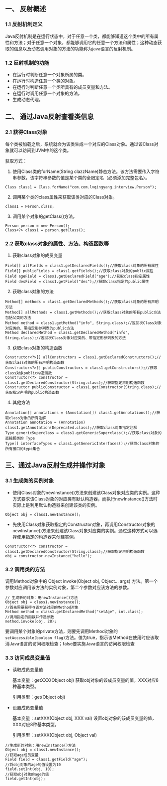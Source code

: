 ## 一、 反射概述

### 1.1 反射机制定义

Java反射机制是在运行状态中，对于任意一个类，都能够知道这个类中的所有属性和方法；对于任意一个对象，都能够调用它的任意一个方法和属性；这种动态获取的信息以及动态调用对象的方法的功能称为java语言的反射机制。

### 1.2 反射机制的功能

- 在运行时判断任意一个对象所属的类。
- 在运行时构造任意一个类的对象。
- 在运行时判断任意一个类所具有的成员变量和方法。
- 在运行时调用任意一个对象的方法。
- 生成动态代理。

## 二、 通过Java反射查看类信息

### 2.1 获得Class对象

每个类被加载之后，系统就会为该类生成一个对应的Class对象。通过该Class对象就可以访问到JVM中的这个类。

获取方式：

1. 使用Class类的forName(String clazzName)静态方法。该方法需要传入字符串参数，该字符串参数的值是某个类的全限定名（必须添加完整包名）。

```
Class class1 = Class.forName("com.com.lvqingyang.interview.Person");
```

2. 调用某个类的class属性来获取该类对应的Class对象。

```
class1 = Person.class;
```

3. 调用某个对象的getClass()方法。

```
Person person = new Person();
Class<?> class1 = person.getClass();
```

### 2.2 获取class对象的属性、方法、构造函数等

1. 获取class对象的成员变量

```
Field[] allFields = class1.getDeclaredFields();//获取class对象的所有属性
Field[] publicFields = class1.getFields();//获取class对象的public属性
Field ageField = class1.getDeclaredField("age");//获取class指定属性
Field desField = class1.getField("des");//获取class指定的public属性
```

2. 获取class对象的方法

```
Method[] methods = class1.getDeclaredMethods();//获取class对象的所有声明方法
Method[] allMethods = class1.getMethods();//获取class对象的所有public方法 包括父类的方法
Method method = class1.getMethod("info", String.class);//返回次Class对象对应类的、带指定形参列表的public方法
Method declaredMethod = class1.getDeclaredMethod("info", String.class);//返回次Class对象对应类的、带指定形参列表的方法

```

3. 获取class对象的构造函数

```
Constructor<?>[] allConstructors = class1.getDeclaredConstructors();//获取class对象的所有声明构造函数
Constructor<?>[] publicConstructors = class1.getConstructors();//获取class对象public构造函数
Constructor<?> constructor = class1.getDeclaredConstructor(String.class);//获取指定声明构造函数
Constructor publicConstructor = class1.getConstructor(String.class);//获取指定声明的public构造函数
```



4. 其他方法

```
Annotation[] annotations = (Annotation[]) class1.getAnnotations();//获取class对象的所有注解
Annotation annotation = (Annotation) class1.getAnnotation(Deprecated.class);//获取class对象指定注解
Type genericSuperclass = class1.getGenericSuperclass();//获取class对象的直接超类的 Type
Type[] interfaceTypes = class1.getGenericInterfaces();//获取class对象的所有接口的type集合
```



## 三、通过Java反射生成并操作对象 

### 3.1 生成类的实例对象

- 使用Class对象的newInstance()方法来创建该Class对象对应类的实例。这种方式要求该Class对象的对应类有默认构造器，而执行newInstance()方法时实际上是利用默认构造器来创建该类的实例。

```
Object obj = class1.newInstance();
```

- 先使用Class对象获取指定的Constructor对象，再调用Constructor对象的newInstance()方法来创建该Class对象对应类的实例。通过这种方式可以选择使用指定的构造器来创建实例。

```
Constructor<?> constructor = class1.getDeclaredConstructor(String.class);//获取指定声明构造函数
obj = constructor.newInstance("hello");

```

### 3.2 调用类的方法

调用Method对象中的 Object invoke(Object obj, Object... args) 方法。第一个参数对应调用该方法的实例对象，第二个参数对应该方法的参数。

```
// 生成新的对象：用newInstance()方法
Object obj = class1.newInstance();
//首先需要获得与该方法对应的Method对象
Method method = class1.getDeclaredMethod("setAge", int.class);
//调用指定的函数并传递参数
method.invoke(obj, 28);
```

要调用某个对象的private方法，则要先调用Method对象的`setAccessible(boolean flag)`方法。值为true，指示该Method在使用时应该取消Java语言的访问权限检查；false要实施Java语言的访问权限检查

### 3.3 访问成员变量值

- 读取成员变量值

  基本变量：getXXX(Object obj)  获取obj对象的该成员变量的值，XXX对应8种基本类型。

  引用类型：get(Object obj) 

- 设置成员变量值

  基本变量：setXXX(Object obj, XXX val)  设置obj对象的该成员变量的值，XXX对应8种基本类型。

  引用类型：setXXX(Object obj, Object val)
```
//生成新的对象：用newInstance()方法
Object obj = class1.newInstance();
//获取age成员变量
Field field = class1.getField("age");
//将obj对象的age的值设置为10
field.setInt(obj, 10);
//获取obj对象的age的值
field.getInt(obj);
```

  ​

